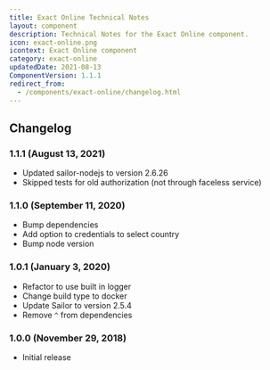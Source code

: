 ```yaml
---
title: Exact Online Technical Notes
layout: component
description: Technical Notes for the Exact Online component.
icon: exact-online.png
icontext: Exact Online component
category: exact-online
updatedDate: 2021-08-13
ComponentVersion: 1.1.1
redirect_from:
  - /components/exact-online/changelog.html
---
```


## Changelog

### 1.1.1 (August 13, 2021)

* Updated sailor-nodejs to version 2.6.26
* Skipped tests for old authorization (not through faceless service)

### 1.1.0 (September 11, 2020)

* Bump dependencies
* Add option to credentials to select country
* Bump node version

### 1.0.1 (January 3, 2020)

* Refactor to use built in logger
* Change build type to docker
* Update Sailor to version 2.5.4
* Remove `^` from dependencies

### 1.0.0 (November 29, 2018)

* Initial release
